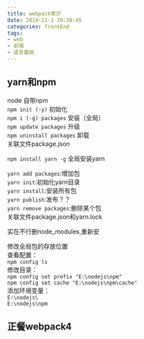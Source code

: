 ```yaml
---
title: webpack常识
date: 2019-11-1 20:38:45
categories: frontEnd
tags:
- web
- 前端
- 语言基础
---
```

## yarn和npm
node 自带npm  
`npm init (-y)` 初始化  
`npm i (-g) packages` 安装（全局）  
`npm update packages` 升级  
`npm uninstall packages` 卸载  
关联文件package.json  
  
`npm install yarn -g` 全局安装yarn  
  
`yarn add packages`:增加包  
`yarn init`:初始化yarn目录  
`yarn install`:安装所有包  
`yarn publish`:发布？？  
`yarn remove packages`:删除某个包  
关联文件package.json和yarn.lock  
  
实在不行删node_modules,重新安  
  
修改全局包的存放位置  
查看配置：  
`npm config ls`  
修改目录：  
`npm config set prefix "E:\nodejs\npm"`  
`npm config set cache "E:\nodejs\npm\cache"`  
添加环境变量：  
`E:\nodejs\`  
`E:\nodejs\npm`  

## 正餐webpack4